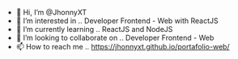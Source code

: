 - 👋 Hi, I’m @JhonnyXT
- 👀 I’m interested in .. Developer Frontend - Web with ReactJS
- 🌱 I’m currently learning .. ReactJS and NodeJS
- 💞️ I’m looking to collaborate on .. Developer Frontend - Web
- 📫 How to reach me .. https://jhonnyxt.github.io/portafolio-web/

<!---
JhonnyXT/JhonnyXT is a ✨ special ✨ repository because its `README.md` (this file) appears on your GitHub profile.
You can click the Preview link to take a look at your changes.
--->
